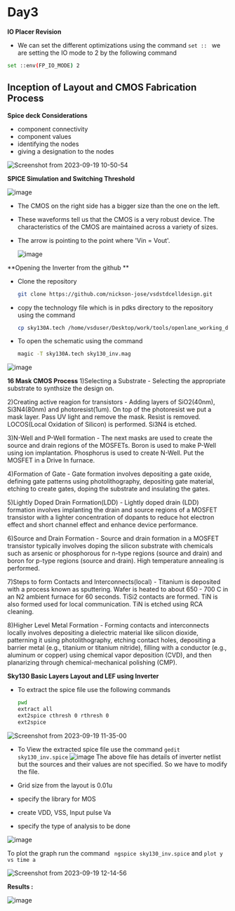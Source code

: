 # Day3
**IO Placer Revision**
- We can set the different optimizations using the command ```set :: ```
we are setting the IO mode to 2 by the following command
```bash
set ::env(FP_IO_MODE) 2
```
## Inception of Layout and CMOS Fabrication Process
**Spice deck Considerations**
- component connectivity
- component values
- identifying the nodes
- giving a designation to the nodes

![Screenshot from 2023-09-19 10-50-54](https://github.com/KKiranR/Pes_pd/assets/89727621/9969dc2e-4913-4b28-b3bf-d4b83536348e)

**SPICE Simulation and Switching Threshold**

![image](https://github.com/KKiranR/Pes_pd/assets/89727621/5e1ca133-7318-4b9c-a6c3-c755d640500d)

- The CMOS on the right side has a bigger size than the one on the left.
- These waveforms tell us that the CMOS is a very robust device. The characteristics of the CMOS are maintained across a variety of sizes.
- The arrow is pointing to the point where 'Vin = Vout'.

  ![image](https://github.com/KKiranR/Pes_pd/assets/89727621/c85f813b-b74b-4efc-8f08-1db5a00cc547)

**Opening the Inverter from the github **
 - Clone the repository
   ```bash
   git clone https://github.com/nickson-jose/vsdstdcelldesign.git
   ```
- copy the technology file which is in pdks directory  to the repository using the command
  ```bash
  cp sky130A.tech /home/vsduser/Desktop/work/tools/openlane_working_dir/openlane/vsdstdcelldesign
  ```
- To open the schematic  using the command
  ``` bash
  magic -T sky130A.tech sky130_inv.mag
  ```
![image](https://github.com/KKiranR/Pes_pd/assets/89727621/57f56c80-c849-496f-b179-a258c4916bee)

**16 Mask CMOS Process**
1)Selecting a Substrate - Selecting the appropriate substrate to synthsize the design on.

2)Creating active reagion for transistors - Adding layers of SiO2(40nm), Si3N4(80nm) and photoresist(1um). On top of the photoresist we put a mask layer. Pass UV light and remove the mask. Resist is removed. LOCOS(Local Oxidation of Silicon) is performed. Si3N4 is etched.

3)N-Well and P-Well formation - The next masks are used to create the source and drain regions of the MOSFETs. Boron is used to make P-Well using ion implantation. Phosphorus is used to create N-Well. Put the MOSFET in a Drive In furnace.

4)Formation of Gate - Gate formation involves depositing a gate oxide, defining gate patterns using photolithography, depositing gate material, etching to create gates, doping the substrate and insulating the gates.

5)Lightly Doped Drain Formation(LDD) - Lightly doped drain (LDD) formation involves implanting the drain and source regions of a MOSFET transistor with a lighter concentration of dopants to reduce hot electron effect and short channel effect and enhance device performance.

6)Source and Drain Formation - Source and drain formation in a MOSFET transistor typically involves doping the silicon substrate with chemicals such as arsenic or phosphorous for n-type regions (source and drain) and boron for p-type regions (source and drain). High temperature annealing is performed.

7)Steps to form Contacts and Interconnects(local) - Titanium is deposited with a process known as sputtering. Wafer is heated to about 650 - 700 C in an N2 ambient furnace for 60 seconds. TiSi2 contacts are formed. TiN is also formed used for local communication. TiN is etched using RCA cleaning.

8)Higher Level Metal Formation - Forming contacts and interconnects locally involves depositing a dielectric material like silicon dioxide, patterning it using photolithography, etching contact holes, depositing a barrier metal (e.g., titanium or titanium nitride), filling with a conductor (e.g., aluminum or copper) using chemical vapor deposition (CVD), and then planarizing through chemical-mechanical polishing (CMP).

**Sky130 Basic Layers Layout and LEF using Inverter**
- To extract the spice file use the following commands
  ```bash
  pwd
  extract all
  ext2spice cthresh 0 rthresh 0
  ext2spice 
  ```
![Screenshot from 2023-09-19 11-35-00](https://github.com/KKiranR/Pes_pd/assets/89727621/9f0aa6a1-95aa-4de8-91d0-8f47a0df2708)
- To View the extracted spice file use the command ```gedit sky130_inv.spice```
  ![image](https://github.com/KKiranR/Pes_pd/assets/89727621/9b535fcb-8243-44bc-a365-cad964efce91)
The above file has details of inverter netlist but the sources and their values are not specified. So we have to modify the file.

- Grid size from the layout is 0.01u

- specify the library for MOS

- create VDD, VSS, Input pulse Va

- specify the type of analysis to be done

![image](https://github.com/KKiranR/Pes_pd/assets/89727621/db184f78-7b57-41b7-bfa8-d7ca582fd72d)

To plot the graph run the command ``` ngspice sky130_inv.spice``` and ```plot y vs time a```

![Screenshot from 2023-09-19 12-14-56](https://github.com/KKiranR/Pes_pd/assets/89727621/1b901b07-fa24-45a1-8735-f9ed7320faf6)

**Results :**

![image](https://github.com/KKiranR/Pes_pd/assets/89727621/a5cf35ff-4bba-4e04-8057-56a17f20d7c3)


